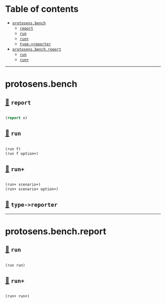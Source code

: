 # Table of contents
-  [`protosens.bench`](#protosens.bench) 
    -  [`report`](#protosens.bench/report)
    -  [`run`](#protosens.bench/run)
    -  [`run+`](#protosens.bench/run+)
    -  [`type->reporter`](#protosens.bench/type->reporter)
-  [`protosens.bench.report`](#protosens.bench.report) 
    -  [`run`](#protosens.bench.report/run)
    -  [`run+`](#protosens.bench.report/run+)

-----
# <a name="protosens.bench">protosens.bench</a>






## <a name="protosens.bench/report">[:page_facing_up:](https://github.com/protosens/monorepo.cljc/blob/develop/module/bench/src/main/clj/protosens/bench.clj#L115-L122) `report`</a>
``` clojure

(report x)
```


## <a name="protosens.bench/run">[:page_facing_up:](https://github.com/protosens/monorepo.cljc/blob/develop/module/bench/src/main/clj/protosens/bench.clj#L11-L24) `run`</a>
``` clojure

(run f)
(run f option+)
```


## <a name="protosens.bench/run+">[:page_facing_up:](https://github.com/protosens/monorepo.cljc/blob/develop/module/bench/src/main/clj/protosens/bench.clj#L74-L101) `run+`</a>
``` clojure

(run+ scenario+)
(run+ scenario+ option+)
```


## <a name="protosens.bench/type->reporter">[:page_facing_up:](https://github.com/protosens/monorepo.cljc/blob/develop/module/bench/src/main/clj/protosens/bench.clj#L107-L110) `type->reporter`</a>

-----
# <a name="protosens.bench.report">protosens.bench.report</a>






## <a name="protosens.bench.report/run">[:page_facing_up:](https://github.com/protosens/monorepo.cljc/blob/develop/module/bench/src/main/clj/protosens/bench/report.clj#L23-L29) `run`</a>
``` clojure

(run run)
```


## <a name="protosens.bench.report/run+">[:page_facing_up:](https://github.com/protosens/monorepo.cljc/blob/develop/module/bench/src/main/clj/protosens/bench/report.clj#L33-L71) `run+`</a>
``` clojure

(run+ run+)
```

